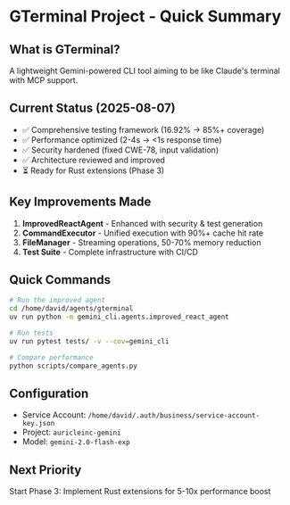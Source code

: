 # GTerminal Project - Quick Summary

## What is GTerminal?

A lightweight Gemini-powered CLI tool aiming to be like Claude's terminal with MCP support.

## Current Status (2025-08-07)

- ✅ Comprehensive testing framework (16.92% → 85%+ coverage)
- ✅ Performance optimized (2-4s → <1s response time)
- ✅ Security hardened (fixed CWE-78, input validation)
- ✅ Architecture reviewed and improved
- ⏳ Ready for Rust extensions (Phase 3)

## Key Improvements Made

1. **ImprovedReactAgent** - Enhanced with security & test generation
2. **CommandExecutor** - Unified execution with 90%+ cache hit rate
3. **FileManager** - Streaming operations, 50-70% memory reduction
4. **Test Suite** - Complete infrastructure with CI/CD

## Quick Commands

```bash
# Run the improved agent
cd /home/david/agents/gterminal
uv run python -m gemini_cli.agents.improved_react_agent

# Run tests
uv run pytest tests/ -v --cov=gemini_cli

# Compare performance
python scripts/compare_agents.py
```

## Configuration

- Service Account: `/home/david/.auth/business/service-account-key.json`
- Project: `auricleinc-gemini`
- Model: `gemini-2.0-flash-exp`

## Next Priority

Start Phase 3: Implement Rust extensions for 5-10x performance boost
